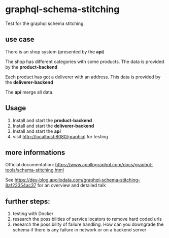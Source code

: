 # graphql-schema-stitching
Test for the graphql schema stitching.

## use case

There is an shop system (presented by the **api**)

The shop has different categories with some products. The data is provided by the **product-backend**

Each product has got a deliverer with an address. This data is provided by the **deliverer-backend**

The **api** merge all data.

## Usage

1. Install and start the **product-backend**
2. Install and start the **deliverer-backend**
3. Install and start the **api**
3. visit [http://localhost:8080/graphiql](http://localhost:8080/graphiql) for testing


## more informations

Official documentation: https://www.apollographql.com/docs/graphql-tools/schema-stitching.html

See https://dev-blog.apollodata.com/graphql-schema-stitching-8af23354ac37 for an overview and detailed talk

## further steps: 

1. testing with Docker 
2. research the possibilities of service locators to remove hard coded urls 
3. research the possibility of failure handling. How can you downgrade the schema if there is any failure in network or on a backend server